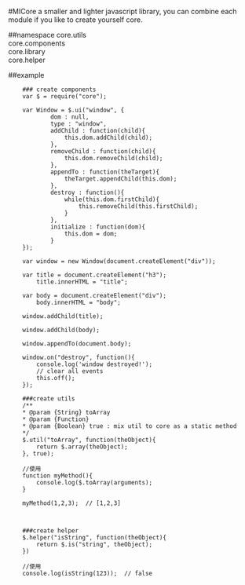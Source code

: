 #MICore
        a smaller and lighter javascript library, you can combine each module if you like to create yourself core.


##namespace
        core.utils<br />
        core.components<br />
        core.library<br />
        core.helper<br />


##example

        ### create components
        var $ = require("core");

        var Window = $.ui("window", {
                dom : null,
                type : "window",
                addChild : function(child){
                    this.dom.addChild(child);
                },
                removeChild : function(child){
                    this.dom.removeChild(child);
                },
                appendTo : function(theTarget){
                    theTarget.appendChild(this.dom);
                },
                destroy : function(){
                    while(this.dom.firstChild){
                        this.removeChild(this.firstChild);
                    }
                },
                initialize : function(dom){
                    this.dom = dom;
                }
        });

        var window = new Window(document.createElement("div"));

        var title = document.createElement("h3");
            title.innerHTML = "title";

        var body = document.createElement("div");
            body.innerHTML = "body";

        window.addChild(title);

        window.addChild(body);

        window.appendTo(document.body);

        window.on("destroy", function(){
            console.log('window destroyed!');
            // clear all events
            this.off();
        });

        ###create utils
        /**
        * @param {String} toArray
        * @param {Function}
        * @param {Boolean} true : mix util to core as a static method
        */
        $.util("toArray", function(theObject){
            return $.array(theObject);
        }, true);

        //使用
        function myMethod(){
            console.log($.toArray(arguments);
        }

        myMethod(1,2,3);  // [1,2,3]



        ###create helper
        $.helper("isString", function(theObject){
            return $.is("string", theObject);
        })

        //使用
        console.log(isString(123));  // false




        